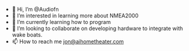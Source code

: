 - 👋 Hi, I’m @Audiofn
- 👀 I’m interested in learning more about NMEA2000
- 🌱 I’m currently learning how to program 
- 💞️ I’m looking to collaborate on developing hardware to integrate with wake boats.
- 📫 How to reach me jon@aihometheater.com

<!---
Audiofn/Audiofn is a ✨ special ✨ repository because its `README.md` (this file) appears on your GitHub profile.
You can click the Preview link to take a look at your changes.
--->
